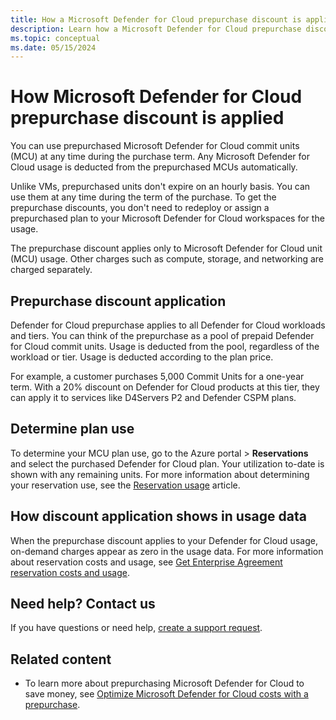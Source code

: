 ```yaml
---
title: How a Microsoft Defender for Cloud prepurchase discount is applied
description: Learn how a Microsoft Defender for Cloud prepurchase discount applies to your usage. You can use Defender for Cloud prepurchased units at any time during the purchase term.
ms.topic: conceptual
ms.date: 05/15/2024
---
```


# How Microsoft Defender for Cloud prepurchase discount is applied

You can use prepurchased Microsoft Defender for Cloud commit units (MCU) at any time during the purchase term. Any Microsoft Defender for Cloud usage is deducted from the prepurchased MCUs automatically.

Unlike VMs, prepurchased units don't expire on an hourly basis. You can use them at any time during the term of the purchase. To get the prepurchase discounts, you don't need to redeploy or assign a prepurchased plan to your Microsoft Defender for Cloud workspaces for the usage.

The prepurchase discount applies only to Microsoft Defender for Cloud unit (MCU) usage. Other charges such as compute, storage, and networking are charged separately.

## Prepurchase discount application

Defender for Cloud prepurchase applies to all Defender for Cloud workloads and tiers. You can think of the prepurchase as a pool of prepaid Defender for Cloud commit units. Usage is deducted from the pool, regardless of the workload or tier. Usage is deducted according to the plan price.

For example, a customer purchases 5,000 Commit Units for a one-year term. With a 20% discount on Defender for Cloud products at this tier, they can apply it to services like D4Servers P2 and Defender CSPM plans.

## Determine plan use

To determine your MCU plan use, go to the Azure portal > **Reservations** and select the purchased Defender for Cloud plan. Your utilization to-date is shown with any remaining units. For more information about determining your reservation use, see the [Reservation usage](/azure/cost-management-billing/reservations/reservation-apis#see-reservation-usage) article.

## How discount application shows in usage data

When the prepurchase discount applies to your Defender for Cloud usage, on-demand charges appear as zero in the usage data. For more information about reservation costs and usage, see [Get Enterprise Agreement reservation costs and usage](/azure/cost-management-billing/reservations/understand-reserved-instance-usage-ea).

## Need help? Contact us

If you have questions or need help, [create a support request](https://portal.azure.com/#blade/Microsoft_Azure_Support/HelpAndSupportBlade/newsupportrequest).

## Related content

- To learn more about prepurchasing Microsoft Defender for Cloud to save money, see [Optimize Microsoft Defender for Cloud costs with a prepurchase](prepay-reserved-capacity.md).
